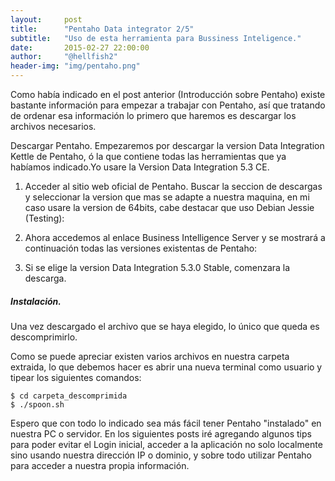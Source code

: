```yaml
---
layout:     post
title:      "Pentaho Data integrator 2/5"
subtitle:   "Uso de esta herramienta para Bussiness Inteligence."
date:       2015-02-27 22:00:00
author:     "@hellfish2"
header-img: "img/pentaho.png"
---
```


Como había indicado en el post anterior (Introducción sobre Pentaho) existe bastante información para empezar a trabajar con Pentaho, así que tratando de ordenar esa información lo primero que haremos es descargar los archivos necesarios.

Descargar Pentaho. Empezaremos por descargar la version Data Integration Kettle de Pentaho, ó la que contiene todas las herramientas que ya habíamos indicado.Yo usare la Version Data Integration 5.3 CE.

1. Acceder al sitio web oficial de Pentaho. Buscar la seccion de descargas y seleccionar la version que mas se adapte a nuestra maquina, en mi caso usare la version de 64bits, cabe destacar que uso Debian Jessie (Testing):

2. Ahora accedemos al enlace Business Intelligence Server y se mostrará a continuación todas las versiones existentas de Pentaho:

4. Si se elige la version Data Integration 5.3.0 Stable, comenzara la descarga.

##### Instalación.

Una vez descargado el archivo que se haya elegido, lo único que queda es descomprimirlo.

Como se puede apreciar existen varios archivos en nuestra carpeta extraida, lo que debemos hacer es abrir una nueva terminal como usuario y tipear los siguientes comandos:

~~~
$ cd carpeta_descomprimida
$ ./spoon.sh
~~~

Espero que con todo lo indicado sea más fácil tener Pentaho "instalado" en nuestra PC o servidor. En los siguientes posts iré agregando algunos tips para poder evitar el Login inicial, acceder a la aplicación no solo localmente sino usando nuestra dirección IP o dominio, y sobre todo utilizar Pentaho para acceder a nuestra propia información.
